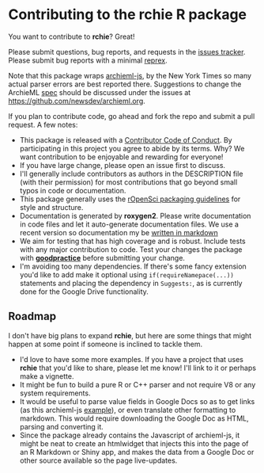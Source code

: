 Contributing to the rchie R package
===================================

You want to contribute to **rchie**? Great!

Please submit questions, bug reports, and requests in the [issues
tracker](https://github.com/ecohealthalliance/fasterize/issues). Please submit
bug reports with a minimal [reprex](https://www.tidyverse.org/help/#reprex).

Note that this package wraps
[archieml-js](https://github.com/newsdev/archieml-js), by the New York Times so
many actual parser errors are best reported there. Suggestions to change the
ArchieML [spec](http://archieml.org/spec/1.0/CR-20151015.html) should be
discussed under the issues at <https://github.com/newsdev/archieml.org>.

If you plan to contribute code, go ahead and fork the repo and submit a pull
request. A few notes:

-   This package is released with a [Contributor Code of
    Conduct](CODE_OF_CONDUCT.md). By participating in this project you agree to
    abide by its terms. Why? We want contribution to be enjoyable and rewarding
    for everyone!
-   If you have large change, please open an issue first to discuss.
-   I'll generally include contributors as authors in the DESCRIPTION file (with
    their permission) for most contributions that go beyond small typos in code
    or documentation.
-   This package generally uses the [rOpenSci packaging
    guidelines](https://ropensci.github.io/dev_guide/) for style and structure.
-   Documentation is generated by **roxygen2**. Please write documentation in
    code files and let it auto-generate documentation files. We use a recent
    version so documentation my be [written in
    markdown](https://cran.r-project.org/web/packages/roxygen2/vignettes/markdown.html)
-   We aim for testing that has high coverage and is robust. Include tests with
    any major contribution to code. Test your changes the package with
    [**goodpractice**](https://github.com/MangoTheCat/goodpractice) before
    submitting your change.
-  I'm avoiding too many dependencies.  If there's some fancy extension you'd
   like to add make it optional using `if(requireNamepace(...))` statements and
   placing the dependency in `Suggests:`, as is currently done for the Google
   Drive functionality.

Roadmap
-------

I don't have big plans to expand **rchie**, but here are some things that might
happen at some point if someone is inclined to tackle them.

-   I'd love to have some more examples.  If you have a project that uses
    **rchie** that you'd like to share, please let me know!  I'll link to it
    or perhaps make a vignette.
-   It might be fun to build a pure R or C++ parser and not require V8 or any
    system requirements.
-   It would be useful to parse value fields in Google Docs so as to get links
    (as this archieml-js
    [example](https://github.com/newsdev/archieml-js/blob/master/examples/google_drive.js)),
    or even translate other formatting to markdown. This would require
    downloading the Google Doc as HTML, parsing and converting it.
-   Since the package already contains the Javascript of archieml-js, it might
    be neat to create an htmlwidget that injects this into the page of an R
    Markdown or Shiny app, and makes the data from a Google Doc or other source
    available so the page live-updates.

